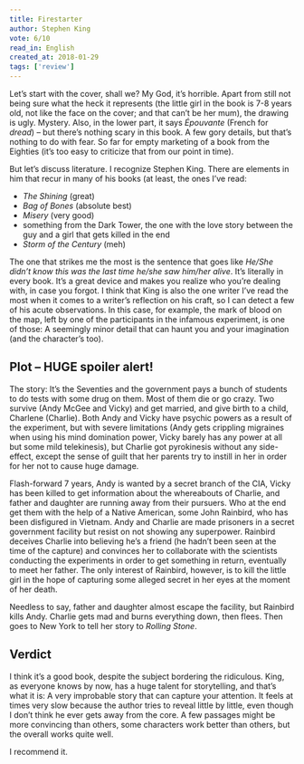 ```yaml
---
title: Firestarter
author: Stephen King
vote: 6/10
read_in: English
created_at: 2018-01-29
tags: ['review']
---
```


[//]: # (<a target="_blank" rel="noopener" href="https://www.amazon.fr/Charlie-King-Stephen-R%C3%A9f-18219/dp/B011KF3K8C/ref=sr_1_4" title="Firestarter &#40;French translation&#41;"><img alt="Firestarter &#40;French translation&#41;" src="/images/firestarter.jpg" width="150" /></a>)

Let’s start with the cover, shall we? My God, it’s horrible. Apart from still not being sure what the heck it represents (the little girl in the book is 7-8 years old, not like the face on the cover; and that can’t be her mum), the drawing is ugly. Mystery. Also, in the lower part, it says _Épouvante_ (French for _dread_) – but there’s nothing scary in this book. A few gory details, but that’s nothing to do with fear. So far for empty marketing of a book from the Eighties (it’s too easy to criticize that from our point in time).

But let’s discuss literature. I recognize Stephen King. There are elements in him that recur in many of his books (at least, the ones I’ve read:

- _The Shining_ (great)
- _Bag of Bones_ (absolute best)
- _Misery_ (very good)
- something from the Dark Tower, the one with the love story between the guy and a girl that gets killed in the end
- _Storm of the Century_ (meh)

The one that strikes me the most is the sentence that goes like _He/She didn’t know this was the last time he/she saw him/her alive_. It’s literally in every book. It’s a great device and makes you realize who you’re dealing with, in case you forgot. I think that King is also the one writer I’ve read the most when it comes to a writer’s reflection on his craft, so I can detect a few of his acute observations. In this case, for example, the mark of blood on the map, left by one of the participants in the infamous experiment, is one of those: A seemingly minor detail that can haunt you and your imagination (and the character’s too).

## Plot – HUGE spoiler alert!

The story: It’s the Seventies and the government pays a bunch of students to do tests with some drug on them. Most of them die or go crazy. Two survive (Andy McGee and Vicky) and get married, and give birth to a child, Charlene (Charlie). Both Andy and Vicky have psychic powers as a result of the experiment, but with severe limitations (Andy gets crippling migraines when using his mind domination power, Vicky barely has any power at all but some mild telekinesis), but Charlie got pyrokinesis without any side-effect, except the sense of guilt that her parents try to instill in her in order for her not to cause huge damage.

Flash-forward 7 years, Andy is wanted by a secret branch of the CIA, Vicky has been killed to get information about the whereabouts of Charlie, and father and daughter are running away from their pursuers. Who at the end get them with the help of a Native American, some John Rainbird, who has been disfigured in Vietnam. Andy and Charlie are made prisoners in a secret government facility but resist on not showing any superpower. Rainbird deceives Charlie into believing he’s a friend (he hadn’t been seen at the time of the capture) and convinces her to collaborate with the scientists conducting the experiments in order to get something in return, eventually to meet her father. The only interest of Rainbird, however, is to kill the little girl in the hope of capturing some alleged secret in her eyes at the moment of her death.

Needless to say, father and daughter almost escape the facility, but Rainbird kills Andy. Charlie gets mad and burns everything down, then flees. Then goes to New York to tell her story to _Rolling Stone_.

## Verdict

I think it’s a good book, despite the subject bordering the ridiculous. King, as everyone knows by now, has a huge talent for storytelling, and that’s what it is: A very improbable story that can capture your attention. It feels at times very slow because the author tries to reveal little by little, even though I don’t think he ever gets away from the core. A few passages might be more convincing than others, some characters work better than others, but the overall works quite well.

I recommend it.

